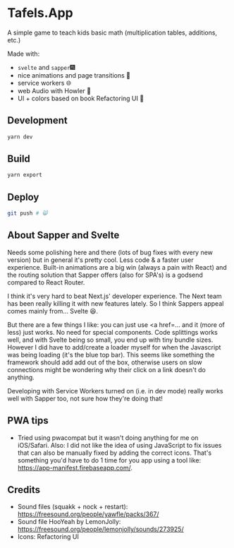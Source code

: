 # Tafels.App

A simple game to teach kids basic math (multiplication tables, additions, etc.)

Made with:

- `svelte` and `sapper`🎆
- nice animations and page transitions 🍡
- service workers 🌐
- web Audio with Howler 🎺
- UI + colors based on book Refactoring UI 🎉

## Development

```sh
yarn dev
```

## Build

```sh
yarn export
```

## Deploy

```sh
git push # 😸
```

## About Sapper and Svelte

Needs some polishing here and there (lots of bug fixes with every new version) but in general it's pretty cool. Less code & a faster user experience. Built-in animations are a big win (always a pain with React) and the routing solution that Sapper offers (also for SPA's) is a godsend compared to React Router.

I think it's very hard to beat Next.js' developer experience. The Next team has been really killing it with new features lately. So I think Sappers appeal comes mainly from... Svelte 😆.

But there are a few things I like: you can just use <a href=... and it (more of less) just works. No need for special <Link to /> components. Code splittings works well, and with Svelte being so small, you end up with tiny bundle sizes. However I did have to add/create a loader myself for when the Javascript was being loading (it's the blue top bar). This seems like something the framework should add add out of the box, otherwise users on slow connections might be wondering why their click on a link doesn't do anything.

Developing with Service Workers turned on (i.e. in dev mode) really works well with Sapper too, not sure how they're doing that!

## PWA tips

- Tried using pwacompat but it wasn't doing anything for me on iOS/Safari. Also: I did not like the idea of using JavaScript to fix issues that can also be manually fixed by adding the correct icons. That's something you'd have to do 1 time for you app using a tool like: https://app-manifest.firebaseapp.com/.

## Credits

- Sound files (squakk + nock + restart): https://freesound.org/people/yawfle/packs/367/
- Sound file HooYeah by LemonJolly: https://freesound.org/people/lemonjolly/sounds/273925/
- Icons: Refactoring UI
